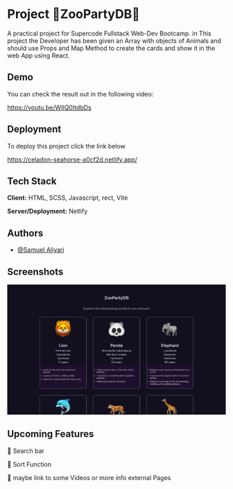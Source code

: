 
# Project 🦁ZooPartyDB🦧

A practical project for Supercode Fullstack Web-Dev Bootcamp.
in This project the Developer has been given an Array with objects of Animals and should use Props and Map Method to create the cards and show it in the web App using React.




## Demo

You can check the result out in the following video:

https://youtu.be/WIlQ0ItdbDs

## Deployment

To deploy this project click the link below

https://celadon-seahorse-a0cf2d.netlify.app/


## Tech Stack

**Client:** HTML, SCSS, Javascript, rect, Vite

**Server/Deployment:** Netlify


## Authors

- [@Samuel Aliyari](https://github.com/samuelaliyari)


## Screenshots

![App Screenshot](./src/assets/img/1.png)


## Upcoming Features

🚧 Search bar

🚧 Sort Function 

🚧 maybe link to some Videos or more info external Pages
